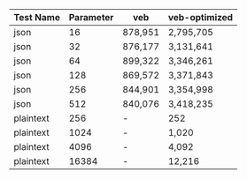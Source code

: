 | Test Name | Parameter | veb | veb-optimized |
| --- | --- | --- | --- |
| json | 16 | 878,951 | 2,795,705 |
| json | 32 | 876,177 | 3,131,641 |
| json | 64 | 899,322 | 3,346,261 |
| json | 128 | 869,572 | 3,371,843 |
| json | 256 | 844,901 | 3,354,998 |
| json | 512 | 840,076 | 3,418,235 |
| plaintext | 256 | - | 252 |
| plaintext | 1024 | - | 1,020 |
| plaintext | 4096 | - | 4,092 |
| plaintext | 16384 | - | 12,216 |

